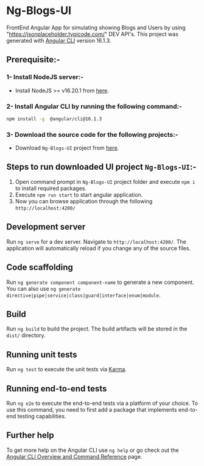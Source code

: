 # Ng-Blogs-UI
FrontEnd Angular App for simulating showing Blogs and Users by using "https://jsonplaceholder.typicode.com/" DEV API's.
This project was generated with [Angular CLI](https://github.com/angular/angular-cli) version 16.1.3.

## Prerequisite:-

### 1- Install NodeJS server:-
- Install NodeJS >= v16.20.1 from [here](https://nodejs.org/en/).

### 2- Install Angular CLI by running the following command:-
```sh
npm install -g  @angular/cli@16.1.3
```

### 3- Download the source code for the following projects:-
- Download `Ng-Blogs-UI` project from [here](https://github.com/elsayedellabad/ng-blogs-ui.git).


## Steps to run downloaded UI project `Ng-Blogs-UI`:-
1. Open command prompt in `Ng-Blogs-UI` project folder and execute `npm i` to install required packages.
2. Execute `npm run start`  to start angular application.
3. Now you can browse application through the following `http://localhost:4200/`


## Development server

Run `ng serve` for a dev server. Navigate to `http://localhost:4200/`. The application will automatically reload if you change any of the source files.

## Code scaffolding

Run `ng generate component component-name` to generate a new component. You can also use `ng generate directive|pipe|service|class|guard|interface|enum|module`.

## Build

Run `ng build` to build the project. The build artifacts will be stored in the `dist/` directory.

## Running unit tests

Run `ng test` to execute the unit tests via [Karma](https://karma-runner.github.io).

## Running end-to-end tests

Run `ng e2e` to execute the end-to-end tests via a platform of your choice. To use this command, you need to first add a package that implements end-to-end testing capabilities.

## Further help

To get more help on the Angular CLI use `ng help` or go check out the [Angular CLI Overview and Command Reference](https://angular.io/cli) page.
